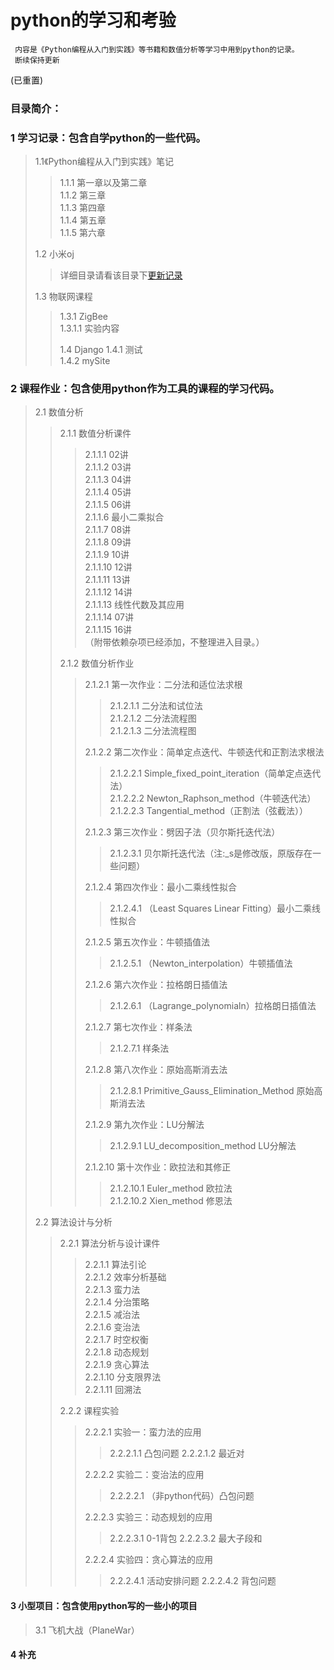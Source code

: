 # **python的学习和考验**
     内容是《Python编程从入门到实践》等书籍和数值分析等学习中用到python的记录。
     断续保持更新

 
     
(已重置)

### 目录简介：
### 1 学习记录：包含自学python的一些代码。

>1.1《Python编程从入门到实践》笔记
>>1.1.1 第一章以及第二章     
>>1.1.2 第三章    
>>1.1.3 第四章   
>>1.1.4 第五章   
>>1.1.5 第六章   
>>
>1.2 小米oj
>>详细目录请看该目录下[更新记录](https://github.com/shencang/pythonPractice/blob/master/%E5%AD%A6%E4%B9%A0%E8%AE%B0%E5%BD%95/%E5%B0%8F%E7%B1%B3oj/update.md)
>>      
>1.3 物联网课程   
>>1.3.1 ZigBee   
>>1.3.1.1 实验内容    
>>
>>1.4 Django
>>1.4.1 测试   
>>1.4.2 mySite    
### 2 课程作业：包含使用python作为工具的课程的学习代码。
>2.1 数值分析
>>2.1.1 数值分析课件
>>>2.1.1.1 02讲       
>>>2.1.1.2 03讲     
>>>2.1.1.3 04讲    
>>>2.1.1.4 05讲   
>>>2.1.1.5 06讲    
>>>2.1.1.6 最小二乘拟合   
>>>2.1.1.7 08讲   
>>>2.1.1.8 09讲   
>>>2.1.1.9 10讲   
>>>2.1.1.10 12讲   
>>>2.1.1.11 13讲   
>>>2.1.1.12 14讲   
>>>2.1.1.13 线性代数及其应用   
>>>2.1.1.14 07讲   
>>>2.1.1.15 16讲   
>>>（附带依赖杂项已经添加，不整理进入目录。）
>>       
>>2.1.2 数值分析作业  
>>>2.1.2.1 第一次作业：二分法和适位法求根  
>>>>2.1.2.1.1 二分法和试位法  
>>>>2.1.2.1.2 二分法流程图  
>>>>2.1.2.1.3 二分法流程图   
>>>      
>>>2.1.2.2 第二次作业：简单定点迭代、牛顿迭代和正割法求根法    
>>>>2.1.2.2.1 Simple_fixed_point_iteration（简单定点迭代法）  
>>>>2.1.2.2.2 Newton_Raphson_method（牛顿迭代法）   
>>>>2.1.2.2.3 Tangential_method（正割法（弦截法））     
>>>          
>>>2.1.2.3 第三次作业：劈因子法（贝尔斯托迭代法）
>>>>2.1.2.3.1 贝尔斯托迭代法（注:_s是修改版，原版存在一些问题）
>>>    
>>>2.1.2.4 第四次作业：最小二乘线性拟合
>>>>2.1.2.4.1 （Least Squares Linear Fitting）最小二乘线性拟合
>>>          
>>>2.1.2.5 第五次作业：牛顿插值法
>>>>2.1.2.5.1 （Newton_interpolation）牛顿插值法
>>>            
>>>2.1.2.6 第六次作业：拉格朗日插值法
>>>>2.1.2.6.1 （Lagrange_polynomialn）拉格朗日插值法
>>>            
>>>2.1.2.7 第七次作业：样条法
>>>>2.1.2.7.1 样条法
>>>            
>>>2.1.2.8 第八次作业：原始高斯消去法
>>>>2.1.2.8.1 Primitive_Gauss_Elimination_Method 原始高斯消去法
>>>            
>>>2.1.2.9 第九次作业：LU分解法
>>>>2.1.2.9.1 LU_decomposition_method LU分解法
>>>            
>>>2.1.2.10 第十次作业：欧拉法和其修正
>>>>2.1.2.10.1 Euler_method 欧拉法   
>>>>2.1.2.10.2 Xien_method  修恩法
>>>            
>2.2 算法设计与分析  
>>2.2.1 算法分析与设计课件   
>>>2.2.1.1 算法引论  
>>>2.2.1.2 效率分析基础   
>>>2.2.1.3 蛮力法   
>>>2.2.1.4 分治策略   
>>>2.2.1.5 减治法    
>>>2.2.1.6 变治法   
>>>2.2.1.7 时空权衡   
>>>2.2.1.8 动态规划   
>>>2.2.1.9 贪心算法   
>>>2.2.1.10 分支限界法   
>>>2.2.1.11 回溯法   
>>            
>>2.2.2 课程实验
>>>2.2.2.1 实验一：蛮力法的应用
>>>>2.2.2.1.1 凸包问题
>>>>2.2.2.1.2 最近对
>>>            
>>>2.2.2.2 实验二：变治法的应用
>>>>2.2.2.2.1 （非python代码）凸包问题
>>>            
>>>2.2.2.3 实验三：动态规划的应用
>>>>2.2.2.3.1 0-1背包
>>>>2.2.2.3.2 最大子段和
>>>            
>>>2.2.2.4 实验四：贪心算法的应用
>>>>2.2.2.4.1 活动安排问题
>>>>2.2.2.4.2 背包问题
>>>          
#### 3 小型项目：包含使用python写的一些小的项目
>3.1 飞机大战（PlaneWar）
      
#### 4 补充
> 
